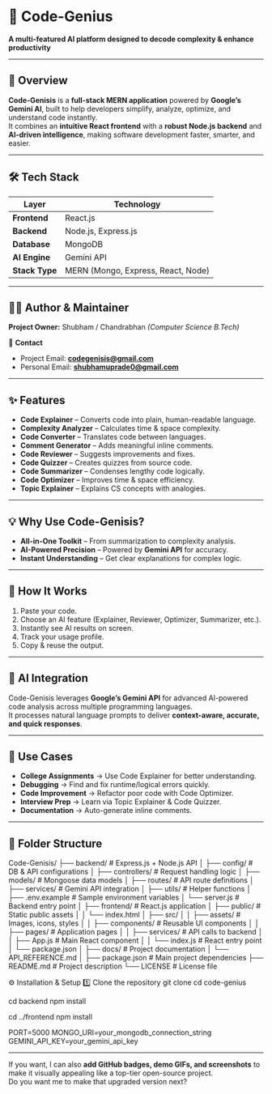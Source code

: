 # 🚀 Code-Genius  
**A multi-featured AI platform designed to decode complexity & enhance productivity**

---

## 📖 Overview
**Code-Genisis** is a **full-stack MERN application** powered by **Google’s Gemini AI**, built to help developers simplify, analyze, optimize, and understand code instantly.  
It combines an **intuitive React frontend** with a **robust Node.js backend** and **AI-driven intelligence**, making software development faster, smarter, and easier.

---

## 🛠 Tech Stack

| Layer       | Technology |
|-------------|------------|
| **Frontend** | React.js |
| **Backend**  | Node.js, Express.js |
| **Database** | MongoDB |
| **AI Engine** | Gemini API |
| **Stack Type** | MERN (Mongo, Express, React, Node) |

---

## 👨‍💻 Author & Maintainer
**Project Owner:** Shubham / Chandrabhan *(Computer Science B.Tech)*  

📩 **Contact**  
- Project Email: **codegenisis@gmail.com**  
- Personal Email: **shubhamuprade0@gmail.com**

---

## ✨ Features
- **Code Explainer** – Converts code into plain, human-readable language.  
- **Complexity Analyzer** – Calculates time & space complexity.  
- **Code Converter** – Translates code between languages.  
- **Comment Generator** – Adds meaningful inline comments.  
- **Code Reviewer** – Suggests improvements and fixes.  
- **Code Quizzer** – Creates quizzes from source code.  
- **Code Summarizer** – Condenses lengthy code logically.  
- **Code Optimizer** – Improves time & space efficiency.  
- **Topic Explainer** – Explains CS concepts with analogies.

---

## 💡 Why Use Code-Genisis?
- **All-in-One Toolkit** – From summarization to complexity analysis.  
- **AI-Powered Precision** – Powered by **Gemini API** for accuracy.  
- **Instant Understanding** – Get clear explanations for complex logic.

---

## 🔄 How It Works
1. Paste your code.  
2. Choose an AI feature (Explainer, Reviewer, Optimizer, Summarizer, etc.).  
3. Instantly see AI results on screen.  
4. Track your usage profile.  
5. Copy & reuse the output.

---

## 🤖 AI Integration
Code-Genisis leverages **Google’s Gemini API** for advanced AI-powered code analysis across multiple programming languages.  
It processes natural language prompts to deliver **context-aware, accurate, and quick responses**.

---

## 📌 Use Cases
- **College Assignments** → Use Code Explainer for better understanding.  
- **Debugging** → Find and fix runtime/logical errors quickly.  
- **Code Improvement** → Refactor poor code with Code Optimizer.  
- **Interview Prep** → Learn via Topic Explainer & Code Quizzer.  
- **Documentation** → Auto-generate inline comments.

---

## 📂 Folder Structure

Code-Genisis/
├── backend/                     # Express.js + Node.js API
│   ├── config/                   # DB & API configurations
│   ├── controllers/              # Request handling logic
│   ├── models/                    # Mongoose data models
│   ├── routes/                    # API route definitions
│   ├── services/                  # Gemini API integration
│   ├── utils/                     # Helper functions
│   ├── .env.example               # Sample environment variables
│   └── server.js                  # Backend entry point
│
├── frontend/                     # React.js application
│   ├── public/                    # Static public assets
│   │   └── index.html
│   ├── src/
│   │   ├── assets/                 # Images, icons, styles
│   │   ├── components/             # Reusable UI components
│   │   ├── pages/                  # Application pages
│   │   ├── services/               # API calls to backend
│   │   ├── App.js                  # Main React component
│   │   └── index.js                # React entry point
│   └── package.json
│
├── docs/                          # Project documentation
│   └── API_REFERENCE.md
│
├── package.json                   # Main project dependencies
├── README.md                      # Project description
└── LICENSE                        # License file

⚙️ Installation & Setup
1️⃣ Clone the repository
git clone 
cd code-genius

cd backend
npm install

cd ../frontend
npm install

PORT=5000
MONGO_URI=your_mongodb_connection_string
GEMINI_API_KEY=your_gemini_api_key


---

If you want, I can also **add GitHub badges, demo GIFs, and screenshots** to make it visually appealing like a top-tier open-source project.  
Do you want me to make that upgraded version next?